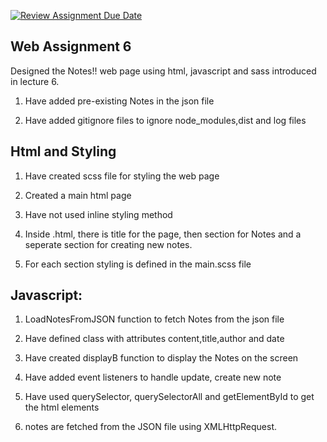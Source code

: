 [![Review Assignment Due Date](https://classroom.github.com/assets/deadline-readme-button-24ddc0f5d75046c5622901739e7c5dd533143b0c8e959d652212380cedb1ea36.svg)](https://classroom.github.com/a/qTgPTjVw)

## Web Assignment 6

 
Designed the Notes!! web page using html, javascript and sass introduced in lecture 6.


1. Have added pre-existing Notes in the json file

 
2. Have added gitignore files to ignore node_modules,dist and log files

 
## Html and Styling


1. Have created scss file for styling the web page

2. Created a main html page 


3. Have not used inline styling method


4. Inside .html, there is title for the page, then section for Notes and a seperate section for creating new notes.


5. For each section styling is defined in the main.scss file


## Javascript: 
 
1. LoadNotesFromJSON function to fetch Notes from the json file

2. Have defined  class with attributes content,title,author and date

3. Have created displayB function to display the Notes on the screen

4. Have added event listeners to handle update, create new note

5. Have used querySelector, querySelectorAll and getElementById to get the html elements

6. notes are fetched from the JSON file using XMLHttpRequest.